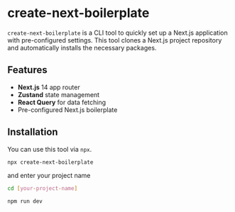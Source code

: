 # create-next-boilerplate

`create-next-boilerplate` is a CLI tool to quickly set up a Next.js application with pre-configured settings. This tool clones a Next.js project repository and automatically installs the necessary packages.

## Features

- **Next.js** 14 app router
- **Zustand** state management
- **React Query** for data fetching
- Pre-configured Next.js boilerplate

## Installation

You can use this tool via `npx`.

```bash
npx create-next-boilerplate
```

and enter your project name

```bash
cd [your-project-name]
```

```bash
npm run dev
```
